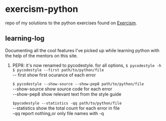 # exercism-python
repo of my solutions to the python exercises found on [Exercism](https://exercism.io).

## learning-log

Documenting all the cool features I've picked up while learning python with the help of the mentors on this site.

1. PEP8: it's now renamed to pycodestyle. for all options, `$ pycodestyle -h`
    `$ pycodestyle --first path/to/python/file`    
        -- first    show first ocurance of each error    

    `$ pycodestyle --show-source --show-pep8 path/to/python/file`    
        --show-source   show source code for each error    
        --show-pep8     show relevant text from the style guide    

    `$pycodestyle --statistics -qq path/to/python/file`    
        --statistics    show the total count for each error in file    
         -qq            report nothing,or only file names with -q    
  
